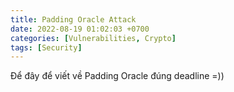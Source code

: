 ```yaml
---
title: Padding Oracle Attack
date: 2022-08-19 01:02:03 +0700
categories: [Vulnerabilities, Crypto]
tags: [Security]
---
```


Để đây để viết về Padding Oracle đúng deadline =))

